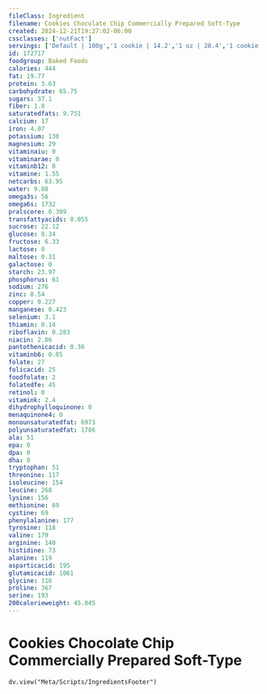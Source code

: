 ```yaml
---
fileClass: Ingredient
filename: Cookies Chocolate Chip Commercially Prepared Soft-Type
created: 2024-12-21T19:27:02-06:00
cssclasses: ['nutFact']
servings: ['Default | 100g','1 cookie | 14.2','1 oz | 28.4','1 cookie | 15','1 cookie (average weight of 1 cookie) | 12.2']
id: 172717
foodgroup: Baked Foods
calories: 444
fat: 19.77
protein: 3.63
carbohydrate: 65.75
sugars: 37.1
fiber: 1.8
saturatedfats: 9.751
calcium: 17
iron: 4.07
potassium: 130
magnesium: 29
vitaminaiu: 0
vitaminarae: 0
vitaminb12: 0
vitamine: 1.55
netcarbs: 63.95
water: 9.88
omega3s: 56
omega6s: 1732
pralscore: 0.309
transfattyacids: 0.055
sucrose: 22.12
glucose: 8.34
fructose: 6.33
lactose: 0
maltose: 0.31
galactose: 0
starch: 23.97
phosphorus: 61
sodium: 276
zinc: 0.54
copper: 0.227
manganese: 0.423
selenium: 3.1
thiamin: 0.14
riboflavin: 0.283
niacin: 2.06
pantothenicacid: 0.36
vitaminb6: 0.05
folate: 27
folicacid: 25
foodfolate: 2
folatedfe: 45
retinol: 0
vitamink: 2.4
dihydrophylloquinone: 0
menaquinone4: 0
monounsaturatedfat: 6973
polyunsaturatedfat: 1786
ala: 51
epa: 0
dpa: 0
dha: 0
tryptophan: 51
threonine: 117
isoleucine: 154
leucine: 268
lysine: 156
methionine: 69
cystine: 69
phenylalanine: 177
tyrosine: 118
valine: 179
arginine: 140
histidine: 73
alanine: 119
asparticacid: 195
glutamicacid: 1061
glycine: 116
proline: 367
serine: 193
200calorieweight: 45.045
---
```


# Cookies Chocolate Chip Commercially Prepared Soft-Type

```dataviewjs
dv.view("Meta/Scripts/IngredientsFooter")
```